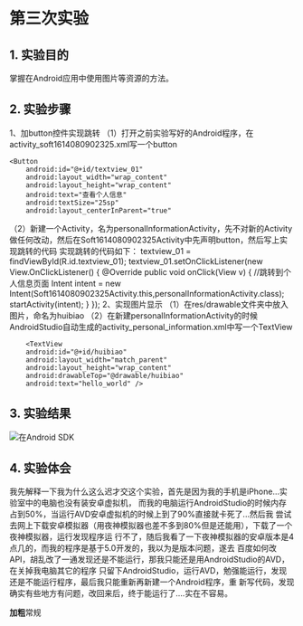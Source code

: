 # 第三次实验 

## 1. 实验目的
掌握在Android应用中使用图片等资源的方法。
## 2. 实验步骤
1、加button控件实现跳转
（1）打开之前实验写好的Android程序，在activity_soft1614080902325.xml写一个button

    <Button
        android:id="@+id/textview_01"
        android:layout_width="wrap_content"
        android:layout_height="wrap_content"
        android:text="查看个人信息"
        android:textSize="25sp"
        android:layout_centerInParent="true"
（2）新建一个Activity，名为personalInformationActivity，先不对新的Activity做任何改动，然后在Soft1614080902325Activity中先声明button，然后写上实现跳转的代码
        实现跳转的代码如下：
        textview_01 = findViewById(R.id.textview_01);
        textview_01.setOnClickListener(new View.OnClickListener() {
            @Override
            public void onClick(View v) {
                //跳转到个人信息页面
                Intent intent = new Intent(Soft1614080902325Activity.this,personalInformationActivity.class); 
                startActivity(intent);
            }
        });
2、实现图片显示
（1）在res/drawable文件夹中放入图片，命名为huibiao
（2）在新建personalInformationActivity的时候AndroidStudio自动生成的activity_personal_information.xml中写一个TextView

	    <TextView
        android:id="@+id/huibiao"
        android:layout_width="match_parent"
        android:layout_height="wrap_content"
        android:drawableTop="@drawable/huibiao"
        android:text="hello_world" />

## 3. 实验结果

![在Android SDK](https://github.com/li763407418/android-labs-2018/blob/master/soft1614080902325/#2.png)


## 4. 实验体会
我先解释一下我为什么这么迟才交这个实验，首先是因为我的手机是iPhone...实验室中的电脑也没有装安卓虚拟机，
而我的电脑运行AndroidStudio的时候内存占到50%，当运行AVD安卓虚拟机的时候上到了90%直接就卡死了...然后我
尝试去网上下载安卓模拟器（用夜神模拟器也差不多到80%但是还能用），下载了一个夜神模拟器，运行发现程序运
行不了，随后我看了一下夜神模拟器的安卓版本是4点几的，而我的程序是基于5.0开发的，我以为是版本问题，遂去
百度如何改API，胡乱改了一通发现还是不能运行，那我只能还是用AndroidStudio的AVD，在关掉我电脑其它的程序
只留下AndroidStudio，运行AVD，勉强能运行，发现还是不能运行程序，最后我只能重新再新建一个Android程序，重
新写代码，发现确实有些地方有问题，改回来后，终于能运行了....实在不容易。

**加粗**常规

